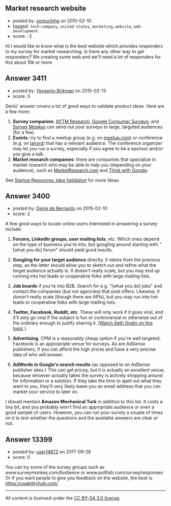 ## Market research website

- posted by: [somuchiha](https://stackexchange.com/users/4704947/somuchiha) on 2015-02-10
- tagged: `tech-company`, `united-states`, `marketing`, `website`, `web-development`
- score: -2

<p>Hi I would like to know what is the best website which provides responders to my survey for market researching. Is there any other way to get responders? We creating some web and we'll need a lot of responders for this about 10k or more  </p>



## Answer 3411

- posted by: [Yevgeniy Brikman](https://stackexchange.com/users/223985/yevgeniy-brikman) on 2015-02-13
- score: 3

<p>Denis' answer covers a lot of good ways to validate product ideas. Here are a few more:</p>

<ol>
<li><strong>Survey companies</strong>: <a href="http://aytm.com/" rel="nofollow">AYTM Research</a>, <a href="http://www.google.com/insights/consumersurveys/home" rel="nofollow">Google Consumer Surveys</a>, and <a href="https://www.surveymonkey.com/" rel="nofollow">Survey Monkey</a> can send out your surveys to large, targeted audiences (for a fee).</li>
<li><strong>Events</strong>: try to find a meetup group (e.g. on <a href="http://www.meetup.com/" rel="nofollow">meetup.com</a>) or conference (e.g. on <a href="http://lanyrd.com/dashboard/" rel="nofollow">lanyrd</a>) that has a relevant audience. The conference organizer may let you run a survey, especially if you agree to be a sponsor and/or you give a talk.</li>
<li><strong>Market research companies</strong>: there are companies that specialize in market research who may be able to help you (depending on your audience), such as <a href="http://www.marketresearch.com/" rel="nofollow">MarketResearch.com</a> and <a href="https://www.thinkwithgoogle.com/" rel="nofollow">Think with Google</a>. </li>
</ol>

<p>See <a href="http://www.hello-startup.net/resources/idea-validation/" rel="nofollow">Startup Resources: Idea Validation</a> for more ideas.</p>



## Answer 3400

- posted by: [Denis de Bernardy](https://stackexchange.com/users/182468/denis-de-bernardy) on 2015-02-10
- score: 2

<p>A few good ways to locate online users interested in answering a survey include:</p>

<ol>
<li><p><strong>Forums, LinkedIn groups, user mailing lists</strong>, etc. Which ones depend on the type of business you're into, but googling around starting with "[what you do] forum" should yield good results.</p></li>
<li><p><strong>Googling for your target audience</strong> directly. It stems from the previous step, as the latter should allow you to sketch out and refine what the target audience actually is. It doesn't really scale, but you may end up running into hot leads or cooperative folks with large mailing lists.</p></li>
<li><p><strong>Job boards</strong> if you're into B2B. Search for e.g. "[what you do] jobs" and contact the companies (but not agencies) that post offers. Likewise, it doesn't really scale (though there <em>are</em> APIs), but you may run into hot leads or cooperative folks with large mailing lists.</p></li>
<li><p><strong>Twitter, Facebook, Reddit, etc.</strong> These will only work if it goes viral, and it'll only go viral if the subject is fun or controversial or otherwise out of the ordinary enough to justify sharing it. (<a href="http://www.ted.com/talks/seth_godin_on_sliced_bread" rel="nofollow">Watch Seth Godin on this topic</a>.)</p></li>
<li><p><strong>Advertising</strong>. CPM is a reasonably cheap option if you're well targeted. Facebook is an appropriate venue for surveys. As are AdSense publishers, if you can afford the high prices and have a very precise idea of who will answer.</p></li>
<li><p><strong>AdWords in Google's search results</strong> (as opposed to on AdSense publisher sites.) This can get pricey, but it is actually an excellent venue, because whoever actually takes the survey is actively shopping around for information or a solution. If they take the time to spell out what they want to you, they'll very likely leave you an email address that you can market your service to later on.</p></li>
</ol>

<p>I should mention <strong>Amazon Mechanical Turk</strong> in addition to this list. It costs a tiny bit, and you probably won't find an appropriate audience or even a good sample of users. However, you can run your survey a couple of times on it to <em>test</em> whether the questions and the available answers are clear or not.</p>



## Answer 13399

- posted by: [user14872](https://stackexchange.com/users/11870584/user14872) on 2017-09-28
- score: 0

<p>You can try some of the survey groups such as www.surveymonkey.com/Audience‎
or www.pollfish.com/survey/responses‎
Or if you want people to give you feedback on the website, the best is 
<a href="https://usabilityhub.com/" rel="nofollow noreferrer">https://usabilityhub.com/</a></p>




---

All content is licensed under the [CC BY-SA 3.0 license](https://creativecommons.org/licenses/by-sa/3.0/).
